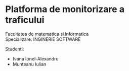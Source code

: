 # Platforma de monitorizare a traficului
Facultatea de matematica si informatica                                   
Specializare: INGINERIE SOFTWARE 

Studenti:
* Ivana Ionel-Alexandru
* Munteanu Iulian
